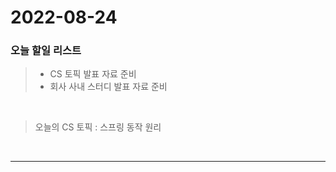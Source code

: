 2022-08-24
==========

### 오늘 할일 리스트

> - CS 토픽 발표 자료 준비
> - 회사 사내 스터디 발표 자료 준비

<br/>

> 오늘의 CS 토픽 : 스프링 동작 원리
>
<br/>

------------ 